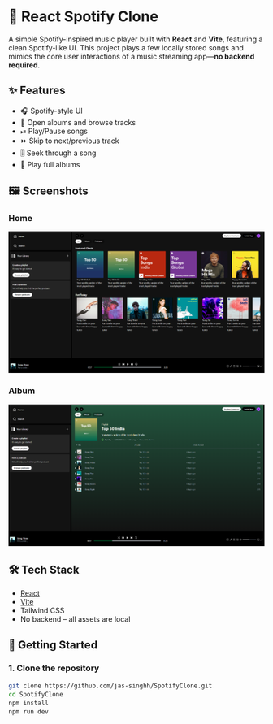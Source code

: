 # 🎵 React Spotify Clone

A simple Spotify-inspired music player built with **React** and **Vite**, featuring a clean Spotify-like UI. This project plays a few locally stored songs and mimics the core user interactions of a music streaming app—**no backend required**.

## ✨ Features

- 🎧 Spotify-style UI
- 💽 Open albums and browse tracks
- ⏯ Play/Pause songs
- ⏩ Skip to next/previous track
- 🎚 Seek through a song
- 📀 Play full albums

## 🖼 Screenshots

### Home

![Home](./screenshots/home.png)

### Album

![Album](./screenshots/album.png)

## 🛠 Tech Stack

- [React](https://reactjs.org/)
- [Vite](https://vitejs.dev/)
- Tailwind CSS
- No backend – all assets are local

## 🚀 Getting Started

### 1. Clone the repository

```bash
git clone https://github.com/jas-singhh/SpotifyClone.git
cd SpotifyClone
npm install
npm run dev

```
